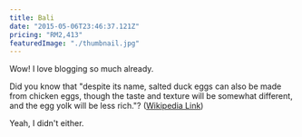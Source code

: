 ```yaml
---
title: Bali
date: "2015-05-06T23:46:37.121Z"
pricing: "RM2,413"
featuredImage: "./thumbnail.jpg"
---
```


Wow! I love blogging so much already.

Did you know that "despite its name, salted duck eggs can also be made from
chicken eggs, though the taste and texture will be somewhat different, and the
egg yolk will be less rich."?
([Wikipedia Link](http://en.wikipedia.org/wiki/Salted_duck_egg))

Yeah, I didn't either.
